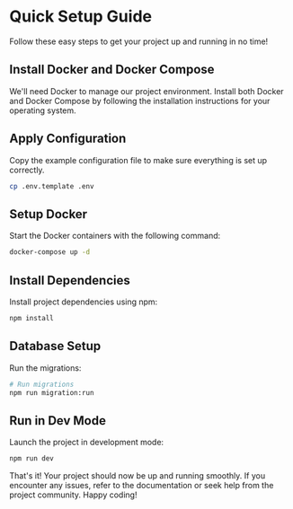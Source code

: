 # Quick Setup Guide

Follow these easy steps to get your project up and running in no time!

## Install Docker and Docker Compose

We'll need Docker to manage our project environment. Install both Docker and Docker Compose by following the installation instructions for your operating system.

## Apply Configuration

Copy the example configuration file to make sure everything is set up correctly.

```bash
cp .env.template .env
```

## Setup Docker

Start the Docker containers with the following command:

```bash
docker-compose up -d
```

## Install Dependencies

Install project dependencies using npm:

```bash
npm install
```

## Database Setup

Run the migrations:

```bash
# Run migrations
npm run migration:run
```

## Run in Dev Mode

Launch the project in development mode:

```bash
npm run dev
```

That's it! Your project should now be up and running smoothly. If you encounter any issues, refer to the documentation or seek help from the project community. Happy coding!
